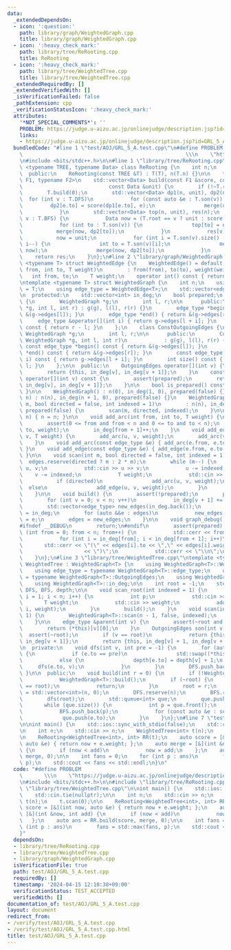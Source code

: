 ```yaml
---
data:
  _extendedDependsOn:
  - icon: ':question:'
    path: library/graph/WeightedGraph.cpp
    title: library/graph/WeightedGraph.cpp
  - icon: ':heavy_check_mark:'
    path: library/tree/ReRooting.cpp
    title: ReRooting
  - icon: ':heavy_check_mark:'
    path: library/tree/WeightedTree.cpp
    title: library/tree/WeightedTree.cpp
  _extendedRequiredBy: []
  _extendedVerifiedWith: []
  _isVerificationFailed: false
  _pathExtension: cpp
  _verificationStatusIcon: ':heavy_check_mark:'
  attributes:
    '*NOT_SPECIAL_COMMENTS*': ''
    PROBLEM: https://judge.u-aizu.ac.jp/onlinejudge/description.jsp?id=GRL_5_A
    links:
    - https://judge.u-aizu.ac.jp/onlinejudge/description.jsp?id=GRL_5_A
  bundledCode: "#line 1 \"test/AOJ/GRL_5_A.test.cpp\"\n#define PROBLEM           \
    \                                                     \\\n    \"https://judge.u-aizu.ac.jp/onlinejudge/description.jsp?id=GRL_5_A\"\
    \n#include <bits/stdc++.h>\n\n#line 1 \"library/tree/ReRooting.cpp\"\ntemplate\
    \ <typename TREE, typename Data> class ReRooting {\n    int n;\n    TREE T;\n\n\
    \  public:\n    ReRooting(const TREE &T) : T(T), n(T.n) {}\n\n    template <typename\
    \ F1, typename F2>\n    std::vector<Data> build(const F1 &score, const F2 &merge,\n\
    \                            const Data &unit) {\n        if (!~T.root)\n    \
    \        T.build(0);\n        std::vector<Data> dp1(n, unit), dp2(n);\n      \
    \  for (int v : T.DFS)\n            for (const auto &e : T.son(v)) {\n       \
    \         dp2[e.to] = score(dp1[e.to], e);\n                merge(dp1[v], dp2[e.to]);\n\
    \            }\n        std::vector<Data> top(n, unit), res(n);\n        for (int\
    \ v : T.BFS) {\n            Data now = (T.root == v ? unit : score(top[v], T.parent(v)));\n\
    \            for (int to : T.son(v)) {\n                top[to] = now;\n     \
    \           merge(now, dp2[to]);\n            }\n            res[v] = now;\n \
    \           now = unit;\n            for (int i = T.son(v).size() - 1; i >= 0;\
    \ i--) {\n                int to = T.son(v)[i];\n                merge(top[to],\
    \ now);\n                merge(now, dp2[to]);\n            }\n        }\n    \
    \    return res;\n    }\n};\n#line 2 \"library/graph/WeightedGraph.cpp\"\ntemplate\
    \ <typename T> struct WeightedEdge {\n    WeightedEdge() = default;\n    WeightedEdge(int\
    \ from, int to, T weight)\n        : from(from), to(to), weight(weight) {}\n \
    \   int from, to;\n    T weight;\n    operator int() const { return to; }\n};\n\
    \ntemplate <typename T> struct WeightedGraph {\n    int n;\n    using weight_type\
    \ = T;\n    using edge_type = WeightedEdge<T>;\n    std::vector<edge_type> edges;\n\
    \n  protected:\n    std::vector<int> in_deg;\n    bool prepared;\n    class OutgoingEdges\
    \ {\n        WeightedGraph *g;\n        int l, r;\n\n      public:\n        OutgoingEdges(WeightedGraph\
    \ *g, int l, int r) : g(g), l(l), r(r) {}\n        edge_type *begin() { return\
    \ &(g->edges[l]); }\n        edge_type *end() { return &(g->edges[r]); }\n   \
    \     edge_type &operator[](int i) { return g->edges[l + i]; }\n        int size()\
    \ const { return r - l; }\n    };\n    class ConstOutgoingEdges {\n        const\
    \ WeightedGraph *g;\n        int l, r;\n\n      public:\n        ConstOutgoingEdges(const\
    \ WeightedGraph *g, int l, int r)\n            : g(g), l(l), r(r) {}\n       \
    \ const edge_type *begin() const { return &(g->edges[l]); }\n        const edge_type\
    \ *end() const { return &(g->edges[r]); }\n        const edge_type &operator[](int\
    \ i) const { return g->edges[l + i]; }\n        int size() const { return r -\
    \ l; }\n    };\n\n  public:\n    OutgoingEdges operator[](int v) {\n        assert(prepared);\n\
    \        return {this, in_deg[v], in_deg[v + 1]};\n    }\n    const ConstOutgoingEdges\
    \ operator[](int v) const {\n        assert(prepared);\n        return {this,\
    \ in_deg[v], in_deg[v + 1]};\n    }\n\n    bool is_prepared() const { return prepared;\
    \ }\n\n    WeightedGraph() : n(0), in_deg(1, 0), prepared(false) {}\n    WeightedGraph(int\
    \ n) : n(n), in_deg(n + 1, 0), prepared(false) {}\n    WeightedGraph(int n, int\
    \ m, bool directed = false, int indexed = 1)\n        : n(n), in_deg(n + 1, 0),\
    \ prepared(false) {\n        scan(m, directed, indexed);\n    }\n\n    void resize(int\
    \ n) { n = n; }\n\n    void add_arc(int from, int to, T weight) {\n        assert(!prepared);\n\
    \        assert(0 <= from and from < n and 0 <= to and to < n);\n        edges.emplace_back(from,\
    \ to, weight);\n        in_deg[from + 1]++;\n    }\n    void add_edge(int u, int\
    \ v, T weight) {\n        add_arc(u, v, weight);\n        add_arc(v, u, weight);\n\
    \    }\n    void add_arc(const edge_type &e) { add_arc(e.from, e.to, e.weight);\
    \ }\n    void add_edge(const edge_type &e) { add_edge(e.from, e.to, e.weight);\
    \ }\n\n    void scan(int m, bool directed = false, int indexed = 1) {\n      \
    \  edges.reserve(directed ? m : 2 * m);\n        while (m--) {\n            int\
    \ u, v;\n            std::cin >> u >> v;\n            u -= indexed;\n        \
    \    v -= indexed;\n            T weight;\n            std::cin >> weight;\n \
    \           if (directed)\n                add_arc(u, v, weight);\n          \
    \  else\n                add_edge(u, v, weight);\n        }\n        build();\n\
    \    }\n\n    void build() {\n        assert(!prepared);\n        prepared = true;\n\
    \        for (int v = 0; v < n; v++)\n            in_deg[v + 1] += in_deg[v];\n\
    \        std::vector<edge_type> new_edges(in_deg.back());\n        auto counter\
    \ = in_deg;\n        for (auto &&e : edges)\n            new_edges[counter[e.from]++]\
    \ = e;\n        edges = new_edges;\n    }\n\n    void graph_debug() const {\n\
    #ifndef __DEBUG\n        return;\n#endif\n        assert(prepared);\n        for\
    \ (int from = 0; from < n; from++) {\n            std::cerr << from << \";\";\n\
    \            for (int i = in_deg[from]; i < in_deg[from + 1]; i++)\n         \
    \       std::cerr << \"(\" << edges[i].to << \",\" << edges[i].weight\n      \
    \                    << \")\";\n            std::cerr << \"\\n\";\n        }\n\
    \    }\n};\n#line 3 \"library/tree/WeightedTree.cpp\"\ntemplate <typename T> struct\
    \ WeightedTree : WeightedGraph<T> {\n    using WeightedGraph<T>::WeightedGraph;\n\
    \    using edge_type = typename WeightedGraph<T>::edge_type;\n    using OutgoingEdges\
    \ = typename WeightedGraph<T>::OutgoingEdges;\n    using WeightedGraph<T>::n;\n\
    \    using WeightedGraph<T>::in_deg;\n\n    int root = -1;\n    std::vector<int>\
    \ DFS, BFS, depth;\n\n    void scan_root(int indexed = 1) {\n        for (int\
    \ i = 1; i < n; i++) {\n            int p;\n            std::cin >> p;\n     \
    \       T weight;\n            std::cin >> weight;\n            add_edge(p - indexed,\
    \ i, weight);\n        }\n        build();\n    }\n    void scan(int indexed =\
    \ 1) {\n        WeightedGraph<T>::scan(n - 1, false, indexed);\n        build();\n\
    \    }\n\n    edge_type &parent(int v) {\n        assert(~root and root != v);\n\
    \        return (*this)[v][0];\n    }\n    OutgoingEdges son(int v) {\n      \
    \  assert(~root);\n        if (v == root)\n            return {this, in_deg[v],\
    \ in_deg[v + 1]};\n        return {this, in_deg[v] + 1, in_deg[v + 1]};\n    }\n\
    \n  private:\n    void dfs(int v, int pre = -1) {\n        for (auto &e : (*this)[v])\
    \ {\n            if (e.to == pre)\n                std::swap((*this)[v][0], e);\n\
    \            else {\n                depth[e.to] = depth[v] + 1;\n           \
    \     dfs(e.to, v);\n            }\n        }\n        DFS.push_back(v);\n   \
    \ }\n\n  public:\n    void build(int r = 0) {\n        if (!WeightedGraph<T>::is_prepared())\n\
    \            WeightedGraph<T>::build();\n        if (~root) {\n            assert(r\
    \ == root);\n            return;\n        }\n        root = r;\n        depth\
    \ = std::vector<int>(n, 0);\n        DFS.reserve(n);\n        BFS.reserve(n);\n\
    \        dfs(root);\n        std::queue<int> que;\n        que.push(root);\n \
    \       while (que.size()) {\n            int p = que.front();\n            que.pop();\n\
    \            BFS.push_back(p);\n            for (const auto &e : son(p))\n   \
    \             que.push(e.to);\n        }\n    }\n};\n#line 7 \"test/AOJ/GRL_5_A.test.cpp\"\
    \n\nint main() {\n    std::ios::sync_with_stdio(false);\n    std::cin.tie(nullptr);\n\
    \n    int n;\n    std::cin >> n;\n    WeightedTree<int> t(n);\n    t.scan(0);\n\
    \n    ReRooting<WeightedTree<int>, int> RR(t);\n    auto score = [&](int now,\
    \ auto &e) { return now + e.weight; };\n    auto merge = [&](int &now, int add)\
    \ {\n        if (now < add)\n            now = add;\n    };\n    auto ans = RR.build(score,\
    \ merge, 0);\n\n    int fans = 0;\n    for (int p : ans)\n        fans = std::max(fans,\
    \ p);\n    std::cout << fans << std::endl;\n}\n"
  code: "#define PROBLEM                                                         \
    \       \\\n    \"https://judge.u-aizu.ac.jp/onlinejudge/description.jsp?id=GRL_5_A\"\
    \n#include <bits/stdc++.h>\n\n#include \"library/tree/ReRooting.cpp\"\n#include\
    \ \"library/tree/WeightedTree.cpp\"\n\nint main() {\n    std::ios::sync_with_stdio(false);\n\
    \    std::cin.tie(nullptr);\n\n    int n;\n    std::cin >> n;\n    WeightedTree<int>\
    \ t(n);\n    t.scan(0);\n\n    ReRooting<WeightedTree<int>, int> RR(t);\n    auto\
    \ score = [&](int now, auto &e) { return now + e.weight; };\n    auto merge =\
    \ [&](int &now, int add) {\n        if (now < add)\n            now = add;\n \
    \   };\n    auto ans = RR.build(score, merge, 0);\n\n    int fans = 0;\n    for\
    \ (int p : ans)\n        fans = std::max(fans, p);\n    std::cout << fans << std::endl;\n\
    }"
  dependsOn:
  - library/tree/ReRooting.cpp
  - library/tree/WeightedTree.cpp
  - library/graph/WeightedGraph.cpp
  isVerificationFile: true
  path: test/AOJ/GRL_5_A.test.cpp
  requiredBy: []
  timestamp: '2024-04-15 12:10:38+09:00'
  verificationStatus: TEST_ACCEPTED
  verifiedWith: []
documentation_of: test/AOJ/GRL_5_A.test.cpp
layout: document
redirect_from:
- /verify/test/AOJ/GRL_5_A.test.cpp
- /verify/test/AOJ/GRL_5_A.test.cpp.html
title: test/AOJ/GRL_5_A.test.cpp
---
```

